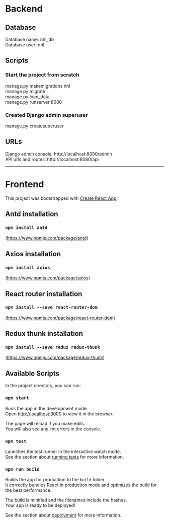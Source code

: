 # Backend

## Database

Database name: nhl_db<br />
Database user: nhl

## Scripts

### Start the project from scratch

manage.py makemigrations nhl<br />
manage.py migrate<br />
manage.py load_data<br />
manage.py runserver 8080<br />

### Created Django admin superuser

manage.py createsuperuser

## URLs

Django admin console: http://localhost:8080/admin<br />
API urls and routes: http://localhost:8080/api

----------------------------------------------------------

# Frontend

This project was bootstrapped with [Create React App](https://github.com/facebook/create-react-app).

## Antd installation

### `npm install antd`

(https://www.npmjs.com/package/antd)

## Axios installation

### `npm install axios`

(https://www.npmjs.com/package/axios)

## React router installation

### `npm install --save react-router-dom`

(https://www.npmjs.com/package/react-router-dom)

## Redux thunk installation

### `npm install --save redux redux-thunk`

(https://www.npmjs.com/package/redux-thunk)

## Available Scripts

In the project directory, you can run:

### `npm start`

Runs the app in the development mode.<br />
Open [http://localhost:3000](http://localhost:3000) to view it in the browser.

The page will reload if you make edits.<br />
You will also see any lint errors in the console.

### `npm test`

Launches the test runner in the interactive watch mode.<br />
See the section about [running tests](https://facebook.github.io/create-react-app/docs/running-tests) for more information.

### `npm run build`

Builds the app for production to the `build` folder.<br />
It correctly bundles React in production mode and optimizes the build for the best performance.

The build is minified and the filenames include the hashes.<br />
Your app is ready to be deployed!

See the section about [deployment](https://facebook.github.io/create-react-app/docs/deployment) for more information.
